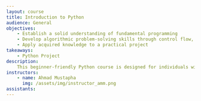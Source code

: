 ```yaml
---
layout: course
title: Introduction to Python
audience: General
objectives:
    - Establish a solid understanding of fundamental programming 
    - Develop algorithmic problem-solving skills through control flow, functions, and data structurs.
    - Apply acquired knowledge to a practical project
takeaways:
    - Python Project
description:
    This beginner-friendly Python course is designed for individuals with minimal programming knowledge. Participants will explore the foundations of Python, covering essential concepts such as variables, control flow, functions, and data structures. The curriculum includes practical skills in file handling and error management, ensuring participants can write robust and error-resistant code. The course culminates in a hands-on project, allowing participants to apply their newfound skills in a creative and practical context.
instructors:
    - name: Ahmad Mustapha
      img: /assets/img/instructor_amm.png
assistants:
---
```



